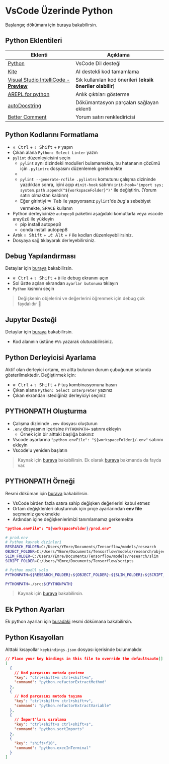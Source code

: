 # VsCode Üzerinde Python 

Başlangıç dökümanı için [buraya](https://code.visualstudio.com/docs/python/python-tutorial) bakabilirsin.

## Python Eklentileri

| Eklenti                                                                               | Açıklama                                                   |
| ------------------------------------------------------------------------------------- | ---------------------------------------------------------- |
| [Python][python ext]                                                                  | VsCode Dil desteği                                         |
| [Kite][kite]                                                                          | AI destekli kod tamamlama                                  |
| [Visual Studio IntelliCode - **Preview**][vsintellicode]                              | Sık kullanılan kod önerileri (**eksik öneriler olabilir**) |
| [AREPL for python](https://marketplace.visualstudio.com/items?itemName=almenon.arepl) | Anlık çıktıları gösterme                                   |
| [autoDocstring][autdocstring]                                                         | Dökümantasyon parçaları sağlayan eklenti                   |
| [Better Comment][bettercomment]                                                       | Yorum satırı renklediricisi                                |

## Python Kodlarını Formatlama

- <kbd>✲ Ctrl</kbd> + <kbd>⇧ Shift</kbd> + `P` yapın
- Çıkan alana `Python: Select Linter` yazın
- `pylint` düzenleyicisini seçin
  - `pylint` aynı dizindeki modulleri bulamamakta, bu hatananın çözümü için `.pylintrc` dosyasını düzenlemek gerekmekte
  - <!-- TODO echolu koda çevir -->
  - `pylint --generate-rcfile .pylintrc` komutunu çalışma dizininde yazdıktan sonra, içini açıp `#init-hook` satırını `init-hook='import sys; system.path.append("${workspaceFolder}")'` ile değiştirin. (Yorum satırı olmaktan kaldırın)
  - Eğer girintiyi <kbd>⭾ Tab</kbd> ile yapıyorsanız `pylint`'de _bug_'a sebebiyet vermekte, <kbd>SPACE</kbd> kullanın
- Python derleyicinize `autopep8` paketini aşağıdaki komutlarla veya vscode arayüzü ile yükleyin
  - pip install autopep8
  - conda install autopep8
- Artık <kbd>⇧ Shift</kbd> + <kbd>⎇ Alt</kbd> + `F` ile kodları düzenleyebilirsiniz.
- Dosyaya sağ tıklayarak derleyebilirsiniz.

## Debug Yapılandırması

Detaylar için [buraya](https://code.visualstudio.com/docs/python/debugging) bakabilirsin.

- <kbd>✲ Ctrl</kbd> + <kbd>⇧ Shift</kbd> + `D` ile debug ekranını açın
- Sol üstte açılan ekrandan `ayarlar butonuna` tıklayın
- `Python` kısmını seçin

> Değişkenin objelerini ve değerlerini öğrenmek için debug çok faydalıdır 🌟

## Jupyter Desteği

Detaylar için [buraya](https://code.visualstudio.com/docs/python/jupyter-support) bakabilirsin.

- Kod alanının üstüne `#%%` yazarak oluturabilirsiniz.

## Python Derleyicisi Ayarlama

Aktif olan derleyici ortamı, en altta bulunan durum çubuğunun solunda gösterilmektedir. Değiştirmek için:

- <kbd>✲ Ctrl</kbd> + <kbd>⇧ Shift</kbd> + `P` tuş kombinasyonuna basın
- Çıkan alana `Python: Select Interpreter` yazınız
- Çıkan ekrandan istediğiniz derleyiciyi seçiniz

## PYTHONPATH Oluşturma

- Çalışma dizininde `.env` dosyası oluşturun
- `.env` dosyasının içerisine `PYTHONPATH=` satırını ekleyin
  - Örnek için bir alttaki başlığa bakınız
- Vscode ayarlarına `"python.envFile": "${workspaceFolder}/.env"` satırını ekleyin
- Vscode'u yeniden başlatın

> Kaynak için [buraya](https://github.com/Microsoft/vscode-python/issues/3840#issuecomment-463789294) bakabilirsin. Ek olarak [buraya](https://stackoverflow.com/a/54083402/9770490) bakmanda da fayda var.

## PYTHONPATH Örneği

Resmi döküman için [buraya](https://code.visualstudio.com/docs/python/environments#_environment-variable-definitions-file) bakabilirsin.

- VsCode birden fazla satıra sahip değişken değerlerini kabul etmez
- Ortam değişklenleri oluşturmak için proje ayarlarından **env file** seçmemiz gerekmekte
- Ardından içine değişkenlerimizi tanımlamamız gerkemekte

```json
"python.envFile": "${workspaceFolder}/prod.env"
```

```sh
# prod.env
# Python kaynak dizinleri
RESEARCH_FOLDER=C:/Users/YEmre/Documents/Tensorflow/models/research
OBJECT_FOLDER=C:/Users/YEmre/Documents/Tensorflow/models/research/object_detection
SLIM_FOLDER=C:/Users/YEmre/Documents/Tensorflow/models/research/slim
SCRIPT_FOLDER=C:/Users/YEmre/Documents/Tensorflow/scripts

# Python modül yolu
PYTHONPATH=${RESEARCH_FOLDER}:${OBJECT_FOLDER}:${SLIM_FOLDER}:${SCRIPT_FOLDER}
```

```sh
PYTHONPATH=./src:${PYTHONPATH}
```

> Kaynak için [buraya](https://code.visualstudio.com/docs/python/environments#_use-of-the-pythonpath-variable) bakabilirsin.

## Ek Python Ayarları

Ek python ayarları için [buradaki](https://code.visualstudio.com/docs/python/settings-reference) resmi dökümana bakabilirsin.

## Python Kısayolları

Alttaki kısayollar `keybindings.json` dosyası içerisinde bulunmalıdır.

```json
// Place your key bindings in this file to override the defaultsauto[]
[
  {
    // Kod parçasını metoda çevirme
    "key": "ctrl+shift+m ctrl+shift+m",
    "command": "python.refactorExtractMethod"
  },
  {
    // Kod parçasını metoda taşıma
    "key": "ctrl+shift+v ctrl+shift+v",
    "command": "python.refactorExtractVariable"
  },
  {
    // İmport'ları sıralama
    "key": "ctrl+shift+s ctrl+shift+s",
    "command": "python.sortImports"
  },
  {
    "key": "shift+f10",
    "command": "python.execInTerminal"
  }
]
```

<!-- ## Harici Bağlantılar -->

[python ext]: https://marketplace.visualstudio.com/items?itemName=ms-python.python
[vsintellicode]: https://marketplace.visualstudio.com/items?itemName=VisualStudioExptTeam.vscodeintellicode
[autdocstring]: https://marketplace.visualstudio.com/items?itemName=njpwerner.autodocstring
[bettercomment]: https://marketplace.visualstudio.com/items?itemName=aaron-bond.better-comment
[kite]: https://marketplace.visualstudio.com/items?itemName=kiteco.kite

